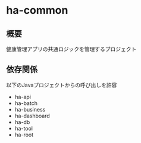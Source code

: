 # ha-common

## 概要
健康管理アプリの共通ロジックを管理するプロジェクト

## 依存関係
以下のJavaプロジェクトからの呼び出しを許容
- ha-api
- ha-batch
- ha-business
- ha-dashboard
- ha-db
- ha-tool
- ha-root
